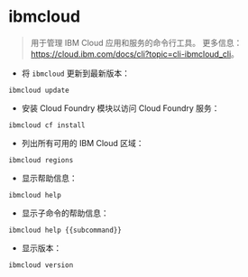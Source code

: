 # ibmcloud

> 用于管理 IBM Cloud 应用和服务的命令行工具。
> 更多信息：<https://cloud.ibm.com/docs/cli?topic=cli-ibmcloud_cli>。

- 将 `ibmcloud` 更新到最新版本：

`ibmcloud update`

- 安装 Cloud Foundry 模块以访问 Cloud Foundry 服务：

`ibmcloud cf install`

- 列出所有可用的 IBM Cloud 区域：

`ibmcloud regions`

- 显示帮助信息：

`ibmcloud help`

- 显示子命令的帮助信息：

`ibmcloud help {{subcommand}}`

- 显示版本：

`ibmcloud version`